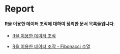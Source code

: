 # Report

#### R을 이용한 데이터 조작에 대하여 정리한 문서 목록들입니다.

  + [R을 이용한 데이터 조작](https://github.com/Gouwon/Report/blob/master/Data_analysis_0001.R) 
  
  + [R을 이용한 데이터 조작 - Fibonacci 수열](https://github.com/Gouwon/Report/blob/master/Data_analysis_00011.R) 
  
